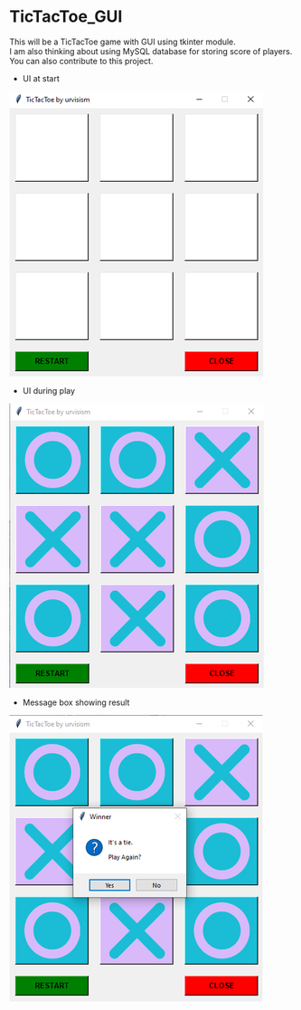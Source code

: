 # TicTacToe_GUI
This will be a TicTacToe game with GUI using tkinter module.  
I am also thinking about using MySQL database for storing score of players.  
You can also contribute to this project.


 - UI at start  

![Image](https://github.com/urvisism/TicTacToe_GUI/blob/f93d9db69fb386e4fcbf104deba4c9bbd0aae3c0/images/UI1.png)

- UI during play  

![Image](https://github.com/urvisism/TicTacToe_GUI/blob/f93d9db69fb386e4fcbf104deba4c9bbd0aae3c0/images/UI2.png)

- Message box showing result  

![Image](https://github.com/urvisism/TicTacToe_GUI/blob/f93d9db69fb386e4fcbf104deba4c9bbd0aae3c0/images/UI3.png)
